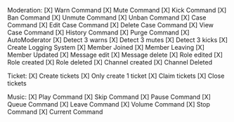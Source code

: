 Moderation:
    [X] Warn Command
    [X] Mute Command
    [X] Kick Command
    [X] Ban Command
    [X] Unmute Command
    [X] Unban Command
    [X] Case Command
        [X] Edit Case Command
        [X] Delete Case Command
        [X] View Case Command
    [X] History Command
    [X] Purge Command
    [X] AutoModerator
        [X] Detect 3 warns
        [X] Detect 3 mutes
        [X] Detect 3 kicks
    [X] Create Logging System
        [X] Member Joined
        [X] Member Leaving
        [X] Member Updated
        [X] Message edit
        [X] Message delete
        [X] Role edited
        [X] Role created
        [X] Role deleted
        [X] Channel created
        [X] Channel Deleted

Ticket:
    [X] Create tickets
        [X] Only create 1 ticket
    [X] Claim tickets
    [X] Close tickets

Music:
    [X] Play Command
    [X] Skip Command
    [X] Pause Command
    [X] Queue Command
    [X] Leave Command
    [X] Volume Command
    [X] Stop Command
    [X] Current Command